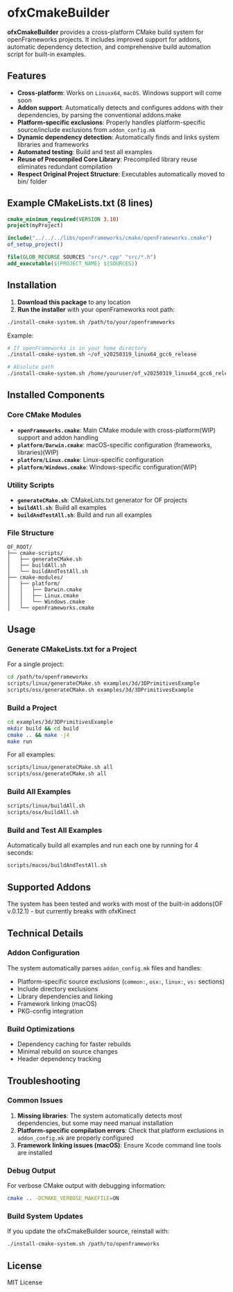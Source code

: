 # ofxCmakeBuilder

**ofxCmakeBuilder** provides a cross-platform CMake build system for openFrameworks projects. It includes improved support for addons, automatic dependency detection, and comprehensive build automation script for built-in examples.

## Features

- **Cross-platform**: Works on `Linuxx64`, `macOS`. Windows support will come soon
- **Addon support**: Automatically detects and configures addons with their dependencies, by parsing the conventional addons.make
- **Platform-specific exclusions**: Properly handles platform-specific source/include exclusions from `addon_config.mk`
- **Dynamic dependency detection**: Automatically finds and links system libraries and frameworks
- **Automated testing**: Build and test all examples
- **Reuse of Precompiled Core Library**: Precompiled library reuse eliminates redundant compilation
- **Respect Original Project Structure**: Executables automatically moved to bin/ folder

## Example CMakeLists.txt (8 lines)
```cmake
cmake_minimum_required(VERSION 3.10)
project(myProject)

include("../../../libs/openFrameworks/cmake/openFrameworks.cmake")
of_setup_project()

file(GLOB_RECURSE SOURCES "src/*.cpp" "src/*.h")
add_executable(${PROJECT_NAME} ${SOURCES})
```

## Installation

1. **Download this package** to any location
2. **Run the installer** with your openFrameworks root path:

```bash
./install-cmake-system.sh /path/to/your/openframeworks
```

Example:

```bash
# If openFrameworks is in your home directory
./install-cmake-system.sh ~/of_v20250319_linux64_gcc6_release

# Absolute path
./install-cmake-system.sh /home/youruser/of_v20250319_linux64_gcc6_release
```

## Installed Components

### Core CMake Modules
- **`openFrameworks.cmake`**: Main CMake module with cross-platform(WIP) support and addon handling
- **`platform/Darwin.cmake`**: macOS-specific configuration (frameworks, libraries)(WIP)
- **`platform/Linux.cmake`**: Linux-specific configuration
- **`platform/Windows.cmake`**: Windows-specific configuration(WIP)

### Utility Scripts
- **`generateCMake.sh`**: CMakeLists.txt generator for OF projects
- **`buildAll.sh`**: Build all examples
- **`buildAndTestAll.sh`**: Build and run all examples

### File Structure
```
OF_ROOT/
├── cmake-scripts/
│   ├── generateCMake.sh
│   ├── buildAll.sh
│   └── buildAndTestAll.sh
├── cmake-modules/
│   ├── platform/
│   │   ├── Darwin.cmake
│   │   ├── Linux.cmake
│   │   └── Windows.cmake
│   └── openFrameworks.cmake
```

## Usage

### Generate CMakeLists.txt for a Project

For a single project:

```bash
cd /path/to/openframeworks
scripts/linux/generateCMake.sh examples/3d/3DPrimitivesExample
scripts/osx/generateCMake.sh examples/3d/3DPrimitivesExample
```
### Build a Project

```bash
cd examples/3d/3DPrimitivesExample
mkdir build && cd build
cmake .. && make -j4
make run
```

For all examples:

```bash
scripts/linux/generateCMake.sh all
scripts/osx/generateCMake.sh all
```

### Build All Examples

```bash
scripts/linux/buildAll.sh
scripts/osx/buildAll.sh
```

### Build and Test All Examples

Automatically build all examples and run each one by running for 4 seconds:

```bash
scripts/macos/buildAndTestAll.sh
```

## Supported Addons

The system has been tested and works with most of the built-in addons(OF v.0.12.1) - but currently breaks with ofxKinect


## Technical Details

### Addon Configuration

The system automatically parses `addon_config.mk` files and handles:

- Platform-specific source exclusions (`common:`, `osx:`, `linux:`, `vs:` sections)
- Include directory exclusions
- Library dependencies and linking
- Framework linking (macOS)
- PKG-config integration

### Build Optimizations

- Dependency caching for faster rebuilds
- Minimal rebuild on source changes
- Header dependency tracking

## Troubleshooting

### Common Issues

1. **Missing libraries**: The system automatically detects most dependencies, but some may need manual installation
2. **Platform-specific compilation errors**: Check that platform exclusions in `addon_config.mk` are properly configured
3. **Framework linking issues (macOS)**: Ensure Xcode command line tools are installed

### Debug Output

For verbose CMake output with debugging information:

```bash
cmake .. -DCMAKE_VERBOSE_MAKEFILE=ON
```

### Build System Updates

If you update the ofxCmakeBuilder source, reinstall with:

```bash
./install-cmake-system.sh /path/to/openframeworks
```

## License

MIT License
